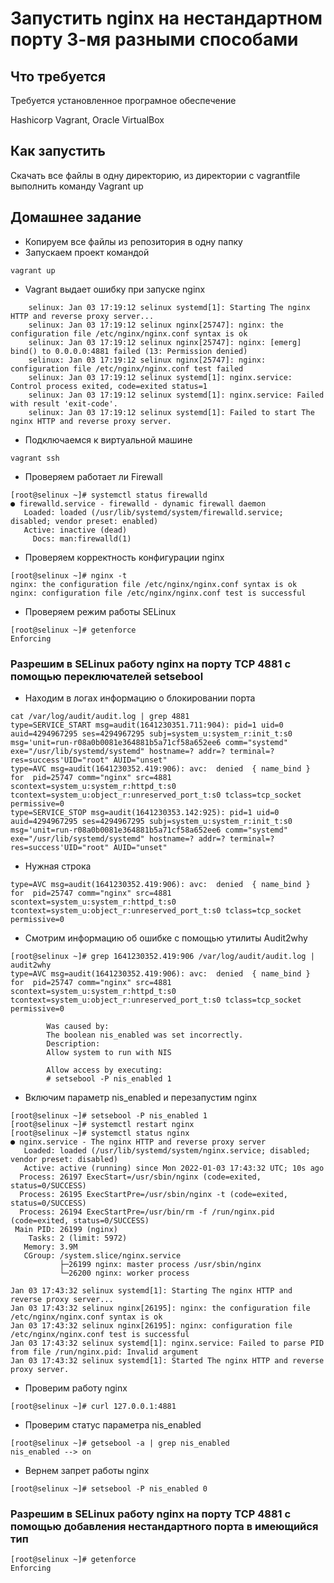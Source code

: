 # Запустить nginx на нестандартном порту 3-мя разными способами

## Что требуется
Требуется установленное програмное обеспечение

Hashicorp Vagrant, Oracle VirtualBox

## Как запустить
Скачать все файлы в одну директорию, из директории с vagrantfile выполнить команду Vagrant up

## Домашнее задание
* Копируем все файлы из репозитория в одну папку
* Запускаем проект командой 
```
vagrant up
```
* Vagrant выдает ошибку при запуске nginx
```
    selinux: Jan 03 17:19:12 selinux systemd[1]: Starting The nginx HTTP and reverse proxy server...
    selinux: Jan 03 17:19:12 selinux nginx[25747]: nginx: the configuration file /etc/nginx/nginx.conf syntax is ok
    selinux: Jan 03 17:19:12 selinux nginx[25747]: nginx: [emerg] bind() to 0.0.0.0:4881 failed (13: Permission denied)
    selinux: Jan 03 17:19:12 selinux nginx[25747]: nginx: configuration file /etc/nginx/nginx.conf test failed
    selinux: Jan 03 17:19:12 selinux systemd[1]: nginx.service: Control process exited, code=exited status=1
    selinux: Jan 03 17:19:12 selinux systemd[1]: nginx.service: Failed with result 'exit-code'.
    selinux: Jan 03 17:19:12 selinux systemd[1]: Failed to start The nginx HTTP and reverse proxy server.
```
* Подключаемся к виртуальной машине
```
vagrant ssh
```
* Проверяем работает ли Firewall
```
[root@selinux ~]# systemctl status firewalld
● firewalld.service - firewalld - dynamic firewall daemon
   Loaded: loaded (/usr/lib/systemd/system/firewalld.service; disabled; vendor preset: enabled)
   Active: inactive (dead)
     Docs: man:firewalld(1)
```
* Проверяем корректность конфигурации nginx
```
[root@selinux ~]# nginx -t
nginx: the configuration file /etc/nginx/nginx.conf syntax is ok
nginx: configuration file /etc/nginx/nginx.conf test is successful
```
* Проверяем режим работы SELinux
```
[root@selinux ~]# getenforce
Enforcing
```
### Разрешим в SELinux работу nginx на порту TCP 4881 c помощью переключателей setsebool
* Находим в логах информацию о блокировании порта
```
cat /var/log/audit/audit.log | grep 4881
type=SERVICE_START msg=audit(1641230351.711:904): pid=1 uid=0 auid=4294967295 ses=4294967295 subj=system_u:system_r:init_t:s0 msg='unit=run-r08a0b0081e364881b5a71cf58a652ee6 comm="systemd" exe="/usr/lib/systemd/systemd" hostname=? addr=? terminal=? res=success'UID="root" AUID="unset"
type=AVC msg=audit(1641230352.419:906): avc:  denied  { name_bind } for  pid=25747 comm="nginx" src=4881 scontext=system_u:system_r:httpd_t:s0 tcontext=system_u:object_r:unreserved_port_t:s0 tclass=tcp_socket permissive=0
type=SERVICE_STOP msg=audit(1641230353.142:925): pid=1 uid=0 auid=4294967295 ses=4294967295 subj=system_u:system_r:init_t:s0 msg='unit=run-r08a0b0081e364881b5a71cf58a652ee6 comm="systemd" exe="/usr/lib/systemd/systemd" hostname=? addr=? terminal=? res=success'UID="root" AUID="unset"
```
* Нужная строка
```
type=AVC msg=audit(1641230352.419:906): avc:  denied  { name_bind } for  pid=25747 comm="nginx" src=4881 scontext=system_u:system_r:httpd_t:s0 tcontext=system_u:object_r:unreserved_port_t:s0 tclass=tcp_socket permissive=0
```
* Смотрим информацию об ошибке с помощью утилиты Audit2why
```
[root@selinux ~]# grep 1641230352.419:906 /var/log/audit/audit.log | audit2why
type=AVC msg=audit(1641230352.419:906): avc:  denied  { name_bind } for  pid=25747 comm="nginx" src=4881 scontext=system_u:system_r:httpd_t:s0 tcontext=system_u:object_r:unreserved_port_t:s0 tclass=tcp_socket permissive=0

        Was caused by:
        The boolean nis_enabled was set incorrectly.
        Description:
        Allow system to run with NIS

        Allow access by executing:
        # setsebool -P nis_enabled 1
```
* Включим параметр nis_enabled и перезапустим nginx
```
[root@selinux ~]# setsebool -P nis_enabled 1
[root@selinux ~]# systemctl restart nginx
[root@selinux ~]# systemctl status nginx
● nginx.service - The nginx HTTP and reverse proxy server
   Loaded: loaded (/usr/lib/systemd/system/nginx.service; disabled; vendor preset: disabled)
   Active: active (running) since Mon 2022-01-03 17:43:32 UTC; 10s ago
  Process: 26197 ExecStart=/usr/sbin/nginx (code=exited, status=0/SUCCESS)
  Process: 26195 ExecStartPre=/usr/sbin/nginx -t (code=exited, status=0/SUCCESS)
  Process: 26194 ExecStartPre=/usr/bin/rm -f /run/nginx.pid (code=exited, status=0/SUCCESS)
 Main PID: 26199 (nginx)
    Tasks: 2 (limit: 5972)
   Memory: 3.9M
   CGroup: /system.slice/nginx.service
           ├─26199 nginx: master process /usr/sbin/nginx
           └─26200 nginx: worker process

Jan 03 17:43:32 selinux systemd[1]: Starting The nginx HTTP and reverse proxy server...
Jan 03 17:43:32 selinux nginx[26195]: nginx: the configuration file /etc/nginx/nginx.conf syntax is ok
Jan 03 17:43:32 selinux nginx[26195]: nginx: configuration file /etc/nginx/nginx.conf test is successful
Jan 03 17:43:32 selinux systemd[1]: nginx.service: Failed to parse PID from file /run/nginx.pid: Invalid argument
Jan 03 17:43:32 selinux systemd[1]: Started The nginx HTTP and reverse proxy server.
```
* Проверим работу nginx
```
[root@selinux ~]# curl 127.0.0.1:4881
```
* Проверим статус параметра nis_enabled
```
[root@selinux ~]# getsebool -a | grep nis_enabled
nis_enabled --> on
```
* Вернем запрет работы nginx
```
[root@selinux ~]# setsebool -P nis_enabled 0
```
### Разрешим в SELinux работу nginx на порту TCP 4881 c помощью добавления нестандартного порта в имеющийся тип
```
[root@selinux ~]# getenforce
Enforcing
```

